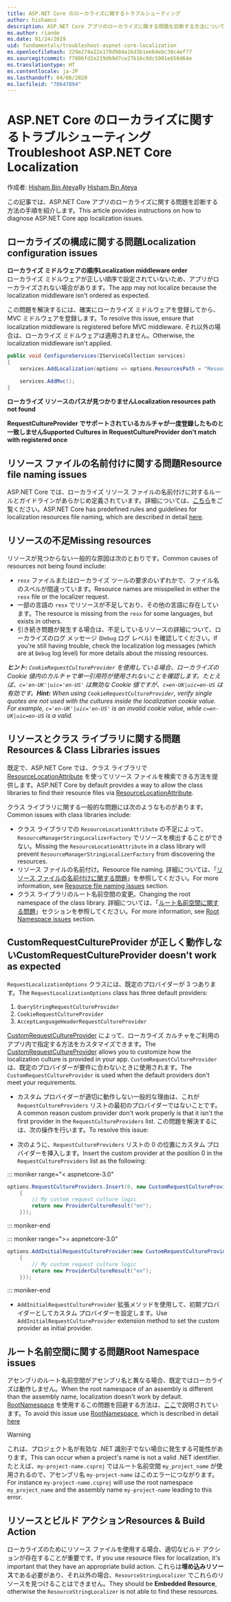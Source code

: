 ```yaml
---
title: ASP.NET Core のローカライズに関するトラブルシューティング
author: hishamco
description: ASP.NET Core アプリのローカライズに関する問題を診断する方法について説明します。
ms.author: riande
ms.date: 01/24/2019
uid: fundamentals/troubleshoot-aspnet-core-localization
ms.openlocfilehash: 229e274a22e170d984a16d3b1ee64ebc38c4ef77
ms.sourcegitcommit: f7886fd2e219db9d7ce27b16c0dc5901e658d64e
ms.translationtype: HT
ms.contentlocale: ja-JP
ms.lasthandoff: 04/06/2020
ms.locfileid: "78647894"
---
```

# <a name="troubleshoot-aspnet-core-localization"></a><span data-ttu-id="b49c9-103">ASP.NET Core のローカライズに関するトラブルシューティング</span><span class="sxs-lookup"><span data-stu-id="b49c9-103">Troubleshoot ASP.NET Core Localization</span></span>

<span data-ttu-id="b49c9-104">作成者: [Hisham Bin Ateya](https://github.com/hishamco)</span><span class="sxs-lookup"><span data-stu-id="b49c9-104">By [Hisham Bin Ateya](https://github.com/hishamco)</span></span>

<span data-ttu-id="b49c9-105">この記事では、ASP.NET Core アプリのローカライズに関する問題を診断する方法の手順を紹介します。</span><span class="sxs-lookup"><span data-stu-id="b49c9-105">This article provides instructions on how to diagnose ASP.NET Core app localization issues.</span></span>

## <a name="localization-configuration-issues"></a><span data-ttu-id="b49c9-106">ローカライズの構成に関する問題</span><span class="sxs-lookup"><span data-stu-id="b49c9-106">Localization configuration issues</span></span>

<span data-ttu-id="b49c9-107">**ローカライズ ミドルウェアの順序**</span><span class="sxs-lookup"><span data-stu-id="b49c9-107">**Localization middleware order**</span></span>  
<span data-ttu-id="b49c9-108">ローカライズ ミドルウェアが正しい順序で設定されていないため、アプリがローカライズされない場合があります。</span><span class="sxs-lookup"><span data-stu-id="b49c9-108">The app may not localize because the localization middleware isn't ordered as expected.</span></span>

<span data-ttu-id="b49c9-109">この問題を解決するには、確実にローカライズ ミドルウェアを登録してから、MVC ミドルウェアを登録します。</span><span class="sxs-lookup"><span data-stu-id="b49c9-109">To resolve this issue, ensure that localization middleware is registered before MVC middleware.</span></span> <span data-ttu-id="b49c9-110">それ以外の場合は、ローカライズ ミドルウェアは適用されません。</span><span class="sxs-lookup"><span data-stu-id="b49c9-110">Otherwise, the localization middleware isn't applied.</span></span>

```csharp
public void ConfigureServices(IServiceCollection services)
{
    services.AddLocalization(options => options.ResourcesPath = "Resources");

    services.AddMvc();
}
```

<span data-ttu-id="b49c9-111">**ローカライズ リソースのパスが見つかりません**</span><span class="sxs-lookup"><span data-stu-id="b49c9-111">**Localization resources path not found**</span></span>

<span data-ttu-id="b49c9-112">**RequestCultureProvider でサポートされているカルチャが一度登録したものと一致しません**</span><span class="sxs-lookup"><span data-stu-id="b49c9-112">**Supported Cultures in RequestCultureProvider don't match with registered once**</span></span>  

## <a name="resource-file-naming-issues"></a><span data-ttu-id="b49c9-113">リソース ファイルの名前付けに関する問題</span><span class="sxs-lookup"><span data-stu-id="b49c9-113">Resource file naming issues</span></span>

<span data-ttu-id="b49c9-114">ASP.NET Core では、ローカライズ リソース ファイルの名前付けに対するルールとガイドラインがあらかじめ定義されています。詳細については、[こちら](xref:fundamentals/localization?view=aspnetcore-2.2#resource-file-naming)をご覧ください。</span><span class="sxs-lookup"><span data-stu-id="b49c9-114">ASP.NET Core has predefined rules and guidelines for localization resources file naming, which are described in detail [here](xref:fundamentals/localization?view=aspnetcore-2.2#resource-file-naming).</span></span>

## <a name="missing-resources"></a><span data-ttu-id="b49c9-115">リソースの不足</span><span class="sxs-lookup"><span data-stu-id="b49c9-115">Missing resources</span></span>

<span data-ttu-id="b49c9-116">リソースが見つからない一般的な原因は次のとおりです。</span><span class="sxs-lookup"><span data-stu-id="b49c9-116">Common causes of resources not being found include:</span></span>

- <span data-ttu-id="b49c9-117">`resx` ファイルまたはローカライズ ツールの要求のいずれかで、ファイル名のスペルが間違っています。</span><span class="sxs-lookup"><span data-stu-id="b49c9-117">Resource names are misspelled in either the `resx` file or the localizer request.</span></span>
- <span data-ttu-id="b49c9-118">一部の言語の `resx` でリソースが不足しており、その他の言語に存在しています。</span><span class="sxs-lookup"><span data-stu-id="b49c9-118">The resource is missing from the `resx` for some languages, but exists in others.</span></span>
- <span data-ttu-id="b49c9-119">引き続き問題が発生する場合は、不足しているリソースの詳細について、ローカライズのログ メッセージ (`Debug` ログ レベル) を確認してください。</span><span class="sxs-lookup"><span data-stu-id="b49c9-119">If you're still having trouble, check the localization log messages (which are at `Debug` log level) for more details about the missing resources.</span></span>

<span data-ttu-id="b49c9-120">_**ヒント:** `CookieRequestCultureProvider` を使用している場合、ローカライズの Cookie 値内のカルチャで単一引用符が使用されないことを確認します。たとえば、`c='en-UK'|uic='en-US'` は無効な Cookie 値ですが、`c=en-UK|uic=en-US` は有効です。_</span><span class="sxs-lookup"><span data-stu-id="b49c9-120">_**Hint:** When using `CookieRequestCultureProvider`, verify single quotes are not used with the cultures inside the localization cookie value. For example, `c='en-UK'|uic='en-US'` is an invalid cookie value, while `c=en-UK|uic=en-US` is a valid._</span></span>

## <a name="resources--class-libraries-issues"></a><span data-ttu-id="b49c9-121">リソースとクラス ライブラリに関する問題</span><span class="sxs-lookup"><span data-stu-id="b49c9-121">Resources & Class Libraries issues</span></span>

<span data-ttu-id="b49c9-122">既定で、ASP.NET Core では、クラス ライブラリで [ResourceLocationAttribute](/dotnet/api/microsoft.extensions.localization.resourcelocationattribute?view=aspnetcore-2.1) を使ってリソース ファイルを検索できる方法を提供します。</span><span class="sxs-lookup"><span data-stu-id="b49c9-122">ASP.NET Core by default provides a way to allow the class libraries to find their resource files via [ResourceLocationAttribute](/dotnet/api/microsoft.extensions.localization.resourcelocationattribute?view=aspnetcore-2.1).</span></span>

<span data-ttu-id="b49c9-123">クラス ライブラリに関する一般的な問題には次のようなものがあります。</span><span class="sxs-lookup"><span data-stu-id="b49c9-123">Common issues with class libraries include:</span></span>
- <span data-ttu-id="b49c9-124">クラス ライブラリでの `ResourceLocationAttribute` の不足によって、`ResourceManagerStringLocalizerFactory` でリソースを検出することができない。</span><span class="sxs-lookup"><span data-stu-id="b49c9-124">Missing the `ResourceLocationAttribute` in a class library will prevent `ResourceManagerStringLocalizerFactory` from discovering the resources.</span></span>
- <span data-ttu-id="b49c9-125">リソース ファイルの名前付け。</span><span class="sxs-lookup"><span data-stu-id="b49c9-125">Resource file naming.</span></span> <span data-ttu-id="b49c9-126">詳細については、「[リソース ファイルの名前付けに関する問題](#resource-file-naming-issues)」を参照してください。</span><span class="sxs-lookup"><span data-stu-id="b49c9-126">For more information, see [Resource file naming issues](#resource-file-naming-issues) section.</span></span>
- <span data-ttu-id="b49c9-127">クラス ライブラリのルート名前空間の変更。</span><span class="sxs-lookup"><span data-stu-id="b49c9-127">Changing the root namespace of the class library.</span></span> <span data-ttu-id="b49c9-128">詳細については、「[ルート名前空間に関する問題](#root-namespace-issues)」セクションを参照してください。</span><span class="sxs-lookup"><span data-stu-id="b49c9-128">For more information, see [Root Namespace issues](#root-namespace-issues) section.</span></span>

## <a name="customrequestcultureprovider-doesnt-work-as-expected"></a><span data-ttu-id="b49c9-129">CustomRequestCultureProvider が正しく動作しない</span><span class="sxs-lookup"><span data-stu-id="b49c9-129">CustomRequestCultureProvider doesn't work as expected</span></span>

<span data-ttu-id="b49c9-130">`RequestLocalizationOptions` クラスには、既定のプロバイダーが 3 つあります。</span><span class="sxs-lookup"><span data-stu-id="b49c9-130">The `RequestLocalizationOptions` class has three default providers:</span></span>

1. `QueryStringRequestCultureProvider`
2. `CookieRequestCultureProvider`
3. `AcceptLanguageHeaderRequestCultureProvider`

<span data-ttu-id="b49c9-131">[CustomRequestCultureProvider](/dotnet/api/microsoft.aspnetcore.localization.customrequestcultureprovider?view=aspnetcore-2.1) によって、ローカライズ カルチャをご利用のアプリ内で指定する方法をカスタマイズできます。</span><span class="sxs-lookup"><span data-stu-id="b49c9-131">The [CustomRequestCultureProvider](/dotnet/api/microsoft.aspnetcore.localization.customrequestcultureprovider?view=aspnetcore-2.1) allows you to customize how the localization culture is provided in your app.</span></span> <span data-ttu-id="b49c9-132">`CustomRequestCultureProvider` は、既定のプロバイダーが要件に合わないときに使用されます。</span><span class="sxs-lookup"><span data-stu-id="b49c9-132">The `CustomRequestCultureProvider` is used when the default providers don't meet your requirements.</span></span>

- <span data-ttu-id="b49c9-133">カスタム プロバイダーが適切に動作しない一般的な理由は、これが `RequestCultureProviders` リストの最初のプロバイダーではないことです。</span><span class="sxs-lookup"><span data-stu-id="b49c9-133">A common reason custom provider don't work properly is that it isn't the first provider in the `RequestCultureProviders` list.</span></span> <span data-ttu-id="b49c9-134">この問題を解決するには、次の操作を行います。</span><span class="sxs-lookup"><span data-stu-id="b49c9-134">To resolve this issue:</span></span>

- <span data-ttu-id="b49c9-135">次のように、`RequestCultureProviders` リストの 0 の位置にカスタム プロバイダーを挿入します。</span><span class="sxs-lookup"><span data-stu-id="b49c9-135">Insert the custom provider at the position 0 in the `RequestCultureProviders` list as the following:</span></span>

::: moniker range="< aspnetcore-3.0"
```csharp
options.RequestCultureProviders.Insert(0, new CustomRequestCultureProvider(async context =>
    {
        // My custom request culture logic
        return new ProviderCultureResult("en");
    }));
```
::: moniker-end

::: moniker range=">= aspnetcore-3.0"
```csharp
options.AddInitialRequestCultureProvider(new CustomRequestCultureProvider(async context =>
    {
        // My custom request culture logic
        return new ProviderCultureResult("en");
    }));
```
::: moniker-end

- <span data-ttu-id="b49c9-136">`AddInitialRequestCultureProvider` 拡張メソッドを使用して、初期プロバイダーとしてカスタム プロバイダーを設定します。</span><span class="sxs-lookup"><span data-stu-id="b49c9-136">Use `AddInitialRequestCultureProvider` extension method to set the custom provider as initial provider.</span></span>

## <a name="root-namespace-issues"></a><span data-ttu-id="b49c9-137">ルート名前空間に関する問題</span><span class="sxs-lookup"><span data-stu-id="b49c9-137">Root Namespace issues</span></span>

<span data-ttu-id="b49c9-138">アセンブリのルート名前空間がアセンブリ名と異なる場合、既定ではローカライズは動作しません。</span><span class="sxs-lookup"><span data-stu-id="b49c9-138">When the root namespace of an assembly is different than the assembly name, localization doesn't work by default.</span></span> <span data-ttu-id="b49c9-139">[RootNamespace](/dotnet/api/microsoft.extensions.localization.rootnamespaceattribute?view=aspnetcore-2.1) を使用するこの問題を回避する方法は、[ここ](xref:fundamentals/localization?view=aspnetcore-2.2#resource-file-naming)で説明されています。</span><span class="sxs-lookup"><span data-stu-id="b49c9-139">To avoid this issue use [RootNamespace](/dotnet/api/microsoft.extensions.localization.rootnamespaceattribute?view=aspnetcore-2.1), which is described in detail [here](xref:fundamentals/localization?view=aspnetcore-2.2#resource-file-naming)</span></span>

> [!WARNING]
> <span data-ttu-id="b49c9-140">これは、プロジェクト名が有効な .NET 識別子でない場合に発生する可能性があります。</span><span class="sxs-lookup"><span data-stu-id="b49c9-140">This can occur when a project's name is not a valid .NET identifier.</span></span> <span data-ttu-id="b49c9-141">たとえば、`my-project-name.csproj` ではルート名前空間 `my_project_name` が使用されるので、アセンブリ名 `my-project-name` はこのエラーにつながります。</span><span class="sxs-lookup"><span data-stu-id="b49c9-141">For instance `my-project-name.csproj` will use the root namespace `my_project_name` and the assembly name `my-project-name` leading to this error.</span></span> 

## <a name="resources--build-action"></a><span data-ttu-id="b49c9-142">リソースとビルド アクション</span><span class="sxs-lookup"><span data-stu-id="b49c9-142">Resources & Build Action</span></span>

<span data-ttu-id="b49c9-143">ローカライズのためにリソース ファイルを使用する場合、適切なビルド アクションが存在することが重要です。</span><span class="sxs-lookup"><span data-stu-id="b49c9-143">If you use resource files for localization, it's important that they have an appropriate build action.</span></span> <span data-ttu-id="b49c9-144">これらは**埋め込みリソース**である必要があり、それ以外の場合、`ResourceStringLocalizer` でこれらのリソースを見つけることはできません。</span><span class="sxs-lookup"><span data-stu-id="b49c9-144">They should be **Embedded Resource**, otherwise the `ResourceStringLocalizer` is not able to find these resources.</span></span>

